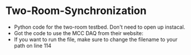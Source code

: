 # Two-Room-Synchronization
 * Python code for the two-room testbed. Don't need to open up instacal.
 * Got the code to use the MCC DAQ from their website:
 * If you want to run the file, make sure to change the filename to your path on line 114
